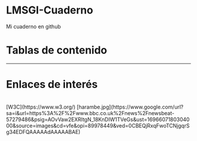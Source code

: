 # LMSGI-Cuaderno
Mi cuaderno en github

# Tablas de contenido
----

# Enlaces de interés
<br>
[W3C](https://www.w3.org/)
[harambe.jpg](https://www.google.com/url?sa=i&url=https%3A%2F%2Fwww.bbc.co.uk%2Fnews%2Fnewsbeat-57279486&psig=AOvVaw2EXRItgN_18KnDIW1TVeGs&ust=1696607180304000&source=images&cd=vfe&opi=89978449&ved=0CBEQjRxqFwoTCNjgqrSg34EDFQAAAAAdAAAAABAE)
